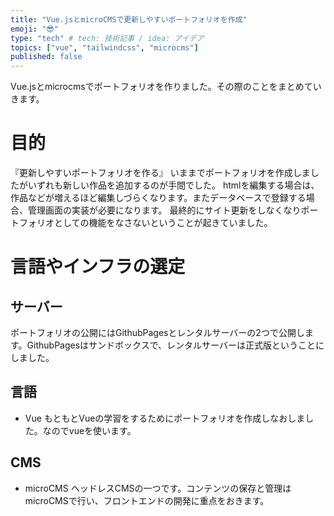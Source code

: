 ```yaml
---
title: "Vue.jsとmicroCMSで更新しやすいポートフォリオを作成"
emoji: "😎"
type: "tech" # tech: 技術記事 / idea: アイデア
topics: ["vue", "tailwindcss", "microcms"]
published: false
---
```

Vue.jsとmicrocmsでポートフォリオを作りました。その際のことをまとめていきます。
# 目的
『更新しやすいポートフォリオを作る』
いままでポートフォリオを作成しましたがいずれも新しい作品を追加するのが手間でした。
htmlを編集する場合は、作品などが増えるほど編集しづらくなります。またデータベースで登録する場合、管理画面の実装が必要になります。
最終的にサイト更新をしなくなりポートフォリオとしての機能をなさないということが起きていました。
# 言語やインフラの選定
## サーバー
ポートフォリオの公開にはGithubPagesとレンタルサーバーの2つで公開します。GithubPagesはサンドボックスで、レンタルサーバーは正式版ということにしました。
## 言語
- Vue
もともとVueの学習をするためにポートフォリオを作成しなおしました。なのでvueを使います。
## CMS
- microCMS
ヘッドレスCMSの一つです。コンテンツの保存と管理はmicroCMSで行い、フロントエンドの開発に重点をおきます。


